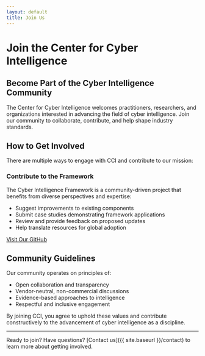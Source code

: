 ```yaml
---
layout: default
title: Join Us
---
```


# Join the Center for Cyber Intelligence

## Become Part of the Cyber Intelligence Community

The Center for Cyber Intelligence welcomes practitioners, researchers, and organizations interested in advancing the field of cyber intelligence. Join our community to collaborate, contribute, and help shape industry standards.

## How to Get Involved

There are multiple ways to engage with CCI and contribute to our mission:

### Contribute to the Framework

The Cyber Intelligence Framework is a community-driven project that benefits from diverse perspectives and expertise:
- Suggest improvements to existing components
- Submit case studies demonstrating framework applications
- Review and provide feedback on proposed updates
- Help translate resources for global adoption

[Visit Our GitHub](https://github.com/CenterforCyberIntelligence)

## Community Guidelines

Our community operates on principles of:
- Open collaboration and transparency
- Vendor-neutral, non-commercial discussions
- Evidence-based approaches to intelligence
- Respectful and inclusive engagement

By joining CCI, you agree to uphold these values and contribute constructively to the advancement of cyber intelligence as a discipline.

---

Ready to join? Have questions? [Contact us]({{ site.baseurl }}/contact) to learn more about getting involved. 